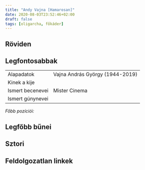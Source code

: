 ```yaml
---
title: "Andy Vajna [Hamarosan]"
date: 2020-08-03T23:52:46+02:00
draft: false
tags: [oligarcha, főkáder]
---
```


## Röviden

## Legfontosabbak

|                           |                                                                    |
| :---                      | :----                                                              |
| Alapadatok                | Vajna András György (1944-2019)                                    |
| Kinek a kije              |                                                                    |
| Ismert becenevei          | Mister Cinema                                                      |
| Ismert gúnynevei          |                                                                    |

*Főbb pozíciói:*


## Legfőbb bűnei

## Sztori

## Feldolgozatlan linkek
